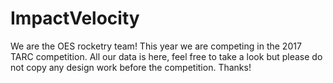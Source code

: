 # ImpactVelocity

We are the OES rocketry team! This year we are competing in the 2017 TARC competition. All our data is here, feel free to take a look but please do not copy any design work before the competition. Thanks!

